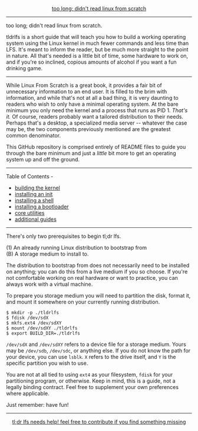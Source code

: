 <p align="center">
  <a href="https://github.com">too long; didn't read linux from scratch</a>
  <br/>
</p>

---

too long; didn't read linux from scratch.

tldrlfs is a short guide that will teach you how to build a working operating system using the Linux kernel in much fewer commands and less time than LFS. It's meant to inform the reader, but be much more straight to the point in nature. All that's needed is a little bit of time, some hardware to work on, and if you're so inclined, copious amounts of alcohol if you want a fun drinking game.

---

While Linux From Scratch is a great book, it provides a fair bit of unnecessary information to an end user. It is filled to the brim with information, and while that's not at all a bad thing, it is very daunting to readers who wish to only have a minimal operating system. At the bare minimum you only need the kernel and a process that runs as PID 1. _That's it._ Of course, readers probably want a tailored distribution to their needs. Perhaps that's a desktop, a specialized media server -- whatever the case may be, the two components previously mentioned are the greatest common denominator.

This GitHub repository is comprised entirely of README files to guide you through the bare minimum and just a _little_ bit more to get an operating system up and off the ground.

---

Table of Contents -

- [building the kernel](https://github.com/comfies/tldrlfs/tree/master/kernel)
- [installing an init](https://github.com/comfies/tldrlfs/tree/master/init)
- [installing a shell](https://github.com/comfies/tldrlfs/tree/master/shells)
- [installing a bootloader](https://github.com/comfies/tldrlfs/tree/master/bootloaders)
- [core utilities](https://github.com/comfies/tldrlfs/tree/master/coreutils)
- [additional guides](https://github.com/comfies/tldrlfs/)

---

There's only two prerequisites to begin tl;dr lfs.

(1) An already running Linux distribution to bootstrap from     
(B) A storage medium to install to.

The distribution to bootstrap from does not necessarily need to be installed on anything; you can do this from a live medium if you so choose. If you're not comfortable working on real hardware or want to practice, you can always work with a virtual machine.

To prepare you storage medium you will need to partition the disk, format it, and mount it somewhere on your currently running distribution.

```
$ mkdir -p ./tldrlfs
$ fdisk /dev/sdX
$ mkfs.ext4 /dev/sdXY
$ mount /dev/sdXY ./tldrlfs
$ export BUILD_DIR=./tldrlfs
```

`/dev/sdX` and `/dev/sdXY` refers to a device file for a storage medium. Yours may be `/dev/sdb`, `/dev/sdc`, or anything else. If you do not know the path for your device, you can use `lsblk`. `X` refers to the drive itself, and `Y` is the specific partition you wish to use.

You are not at all tied to using `ext4` as your filesystem, `fdisk` for your partitioning program, or otherwise. Keep in mind, this is a guide, not a legally binding contract. Feel free to supplement your own preferences where applicable.

Just remember: have fun!

---

<p align="center">
  <a href="https://github.com/comfies/tldrlfs/blob/master/CONTRIBUTING.md">tl;dr lfs needs help! feel free to contribute if you find something missing</a>
</p>
